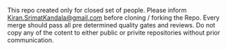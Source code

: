 This repo created only for closed set of people.
Please inform Kiran.SrimatKandala@gmail.com before cloning / forking the Repo.
Every merge should pass all pre determined quality gates and reviews.
Do not copy any of the cotent to either public or privite repositories without prior communication.
